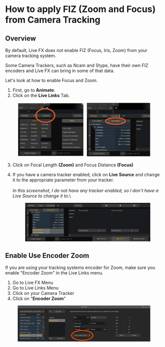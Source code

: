 # How to apply FIZ (Zoom and Focus) from Camera Tracking

## Overview

By default, Live FX does not enable FIZ (Focus, Iris, Zoom) from your camera tracking system.

Some Camera Trackers, such as Ncam and Stype, have their own FIZ encoders and Live FX can bring in some of that data.&#x20;

Let's look at how to enable Focus and Zoom.

1. First, go to **Animate**.
2. Click on the **Live Links** Tab.

<figure><img src="../.gitbook/assets/image (1) (1) (1) (1) (1) (1) (1).png" alt=""><figcaption></figcaption></figure>

3. Click on Focal Length **(Zoom)** and Focus Distance **(Focus)**
4.  If you have a camera tracker enabled, click on **Live Source** and change it to the appropriate parameter from your tracker. \
    \
    _In this screenshot, I do not have any tracker enabled, so I don't have a Live Source to change it to._\


    <figure><img src="../.gitbook/assets/image (2) (1) (1) (1) (1) (1).png" alt=""><figcaption></figcaption></figure>

## Enable Use Encoder Zoom

If you are using your tracking systems encoder for Zoom, make sure you enable "Encoder Zoom" in the Live Links menu.&#x20;

1. Go to Live FX Menu
2. Go to Live Links Menu
3. Click on your Camera Tracker
4. Click on "**Encoder Zoom**"

<figure><img src="../.gitbook/assets/image (16).png" alt=""><figcaption></figcaption></figure>
